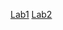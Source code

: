  
 [Lab1](https://github.com/ak2552/Ankur_Kapoor_IDD/blob/master/Lab1.md)
 [Lab2](https://github.com/ak2552/Ankur_Kapoor_IDD/blob/master/lab2.md)
